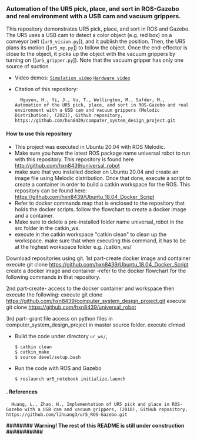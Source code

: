 ### Automation of the UR5 pick, place, and sort in ROS-Gazebo and real environment with a USB cam and vacuum grippers. 

This repository demonstrates UR5 pick, place, and sort in ROS and Gazebo. The UR5 uses a USB cam to detect a color object (e.g. red box) on a conveyor belt ([`ur5_vision.py`]), and it publish the position. Then, the UR5 plans its motion ([`ur5_mp.py`]) to follow the object. Once the end-effector is close to the object, it picks up the object with the vacuum grippers by turning on ([`ur5_gripper.py`]). Note that the vacuum gripper has only one source of suction. 

- Video demos:
  [`Simulation video`]()
  [`Hardware video`]()

- Citation of this repository: 
  ```
    Nguyen, H., Yi, J., Vu, T., Wellington, M., Safder, M., Automation of the UR5 pick, place, and sort in ROS-Gazebo and real environment with a USB cam and vacuum grippers (Melodic Distribution), (2021), Github repository, https://github.com/hxn8439/computer_system_design_project.git
  ```
#### How to use this repository
- This project was executed in Ubuntu 20.04 with ROS Melodic.
- Make sure you have the latest ROS package name universal robot to run with this repository. This repository is found here http://github.com/hxn8439/universal_robot
- make sure that you installed docker on Ubuntu 20.04 and create an image file using Melodic distribution. Once that done, execute a script to
  create a container in order to build a catkin workspace for the ROS. This repository can be found here: https://github.com/hxn8439/Ubuntu_18.04_Docker_Script
- Refer to docker commands map that is enclosed to the repository that holds the docker scripts. follow the flowchart to create a docker image and a container.  
- Make sure to delete a pre-installed folder name universal_robot in the src folder in the catkin_ws. 
- execute in the catkin workspace "catkin clean" to clean up the workspace. make sure that when executing this command, it has to be at the highest workspace folder e.g. /catkin_ws/ 

Download repositories using git.
1st part-create docker image and container
execute git clone  https://github.com/hxn8439/Ubuntu_18.04_Docker_Script
create a docker image and container -refer to the docker flowchart for the following commands in that repository.

2nd part-create- access to the docker container and workspace then execute the following: 
execute git clone https://github.com/hxn8439/computer_system_design_project.git 
execute git clone https://github.com/hxn8439/universal_robot

3rd part- grant file access on python files in computer_system_design_project in master source folder. 
execute chmod 

- Build the code under directory `ur_ws/`,
  ```
  $ catkin clean
  $ catkin_make
  $ source devel/setup.bash  
  ```
- Run the code with ROS and Gazebo
  ```
  $ roslaunch ur5_notebook initialize.launch 
  ```
#### . References 
  ```
    Huang, L., Zhao, H., Implementation of UR5 pick and place in ROS-Gazebo with a USB cam and vacuum grippers, (2018), GitHub repository, https://github.com/lihuang3/ur5_ROS-Gazebo.git
  ```

__######## Warning! The rest of this README is still under construction ###########__
